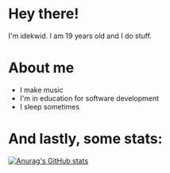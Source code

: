 # Hey there!

I'm idekwid. I am 19 years old and I do stuff.

# About me 
- I make music 
- I'm in education for software development
- I sleep sometimes


# And lastly, some stats:

[![Anurag's GitHub stats](https://github-readme-stats.vercel.app/api?username=idekwid&theme=transparent&show_icons=true)](https://github.com/anuraghazra/github-readme-stats)
